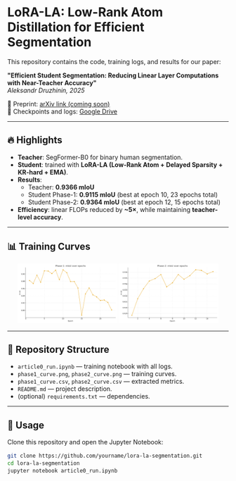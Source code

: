 # LoRA-LA: Low-Rank Atom Distillation for Efficient Segmentation

This repository contains the code, training logs, and results for our paper:

**"Efficient Student Segmentation: Reducing Linear Layer Computations with Near-Teacher Accuracy"**  
_Aleksandr Druzhinin, 2025_  

📄 Preprint: [arXiv link (coming soon)](https://arxiv.org)  
📂 Checkpoints and logs: [Google Drive](https://drive.google.com/drive/folders/1Eotm6cXJR0BU6kmUFpOaJP4Tn5lkPoGW?usp=drive_link)  

---

## 🔥 Highlights
- **Teacher**: SegFormer-B0 for binary human segmentation.  
- **Student**: trained with **LoRA-LA (Low-Rank Atom + Delayed Sparsity + KR-hard + EMA)**.  
- **Results**:  
  - Teacher: **0.9366 mIoU**  
  - Student Phase-1: **0.9115 mIoU** (best at epoch 10, 23 epochs total)  
  - Student Phase-2: **0.9364 mIoU** (best at epoch 12, 15 epochs total)  
- **Efficiency**: linear FLOPs reduced by **~5×**, while maintaining **teacher-level accuracy**.  

---

## 📊 Training Curves
<p align="center">
  <img src="phase1_curve.png" alt="Phase-1 curve" width="45%"/>
  <img src="phase2_curve.png" alt="Phase-2 curve" width="45%"/>
</p>

---

## 📂 Repository Structure
- `article0_run.ipynb` — training notebook with all logs.  
- `phase1_curve.png`, `phase2_curve.png` — training curves.  
- `phase1_curve.csv`, `phase2_curve.csv` — extracted metrics.  
- `README.md` — project description.  
- (optional) `requirements.txt` — dependencies.  

---

## 🚀 Usage
Clone this repository and open the Jupyter Notebook:

```bash
git clone https://github.com/yourname/lora-la-segmentation.git
cd lora-la-segmentation
jupyter notebook article0_run.ipynb
